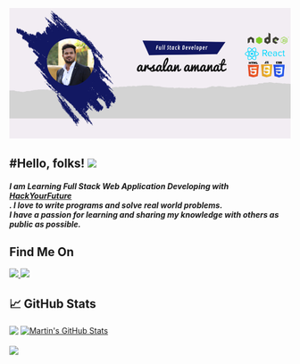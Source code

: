 
![Header](https://github.com/arsalanamanat/arsalanamanat/blob/6a01527bf36d589be15e60faf4f5948621284804/readME_header.jpg)




<h2>#Hello, folks! <img src="https://raw.githubusercontent.com/MartinHeinz/MartinHeinz/master/wave.gif" width="30px"></h2>


<h5 style="position: 0px auto">I am Learning Full Stack Web Application Developing with <a href="https://github.com/orgs/HackYourFuture/dashboard">HackYourFuture</a><br> . I love to write programs and solve real world problems. <br>I have a passion for learning and sharing my knowledge with others as public as possible. </h5>

  
  ## Find Me On
  <a href="https://www.linkedin.com/in/arsalanamanat/">
    <img src="https://img.shields.io/badge/linkedin-%230077B5.svg?&style=for-the-badge&logo=linkedin&logoColor=white" />
  </a>
  
  <a href="https://www.github.com/arsalanamanat/">
    <img src="https://img.shields.io/badge/GitHub-100000?style=for-the-badge&logo=github&logoColor=white" />
  </a>
  
  
  
  
  ## &#x1f4c8; GitHub Stats

<a href="https://github.com/arsalanamanat/arsalanamanat">
  <img align="center" src="https://github-readme-stats.vercel.app/api/top-langs/?username=arsalanamanat&hide=java,html,tex&title_color=ffffff&text_color=c9cacc&icon_color=2bbc8a&bg_color=1d1f21&langs_count=3" /></a>
  
<a href="https://github.com/arsalanamanat/arsalanamanat">
  <img align="center" src="https://github-readme-stats.vercel.app/api?username=arsalanamanat&show_icons=true&line_height=27&count_private=true&title_color=ffffff&text_color=c9cacc&icon_color=2bbc8a&bg_color=1d1f21" alt="Martin's GitHub Stats" />
</a>
<br><br>
<a href="https://github.com/arsalanamanat/Uber_clone">
  <img align="center" src="https://github-readme-stats.vercel.app/api/pin/?username=arsalanamanat&repo=Uber_clone&title_color=ffffff&text_color=c9cacc&icon_color=2bbc8a&bg_color=1d1f21" />
</a>

<br>

[1.1]: http://i.imgur.com/tXSoThF.png 
[2.1]: http://i.imgur.com/0o48UoR.png 
[2]: https://github.com/arsalanamanat
[3]: https://www.linkedin.com/in/arsalanamanat


<!--
**arsalanamanat/arsalanamanat** is a ✨ _special_ ✨ repository because its `README.md` (this file) appears on your GitHub profile.

Here are some ideas to get you started:

- 🔭 I’m currently working on ...
- 🌱 I’m currently learning ...
- 👯 I’m looking to collaborate on ...
- 🤔 I’m looking for help with ...
- 💬 Ask me about ...
- 📫 How to reach me: ...
- 😄 Pronouns: ...
- ⚡ Fun fact: ...
-->
